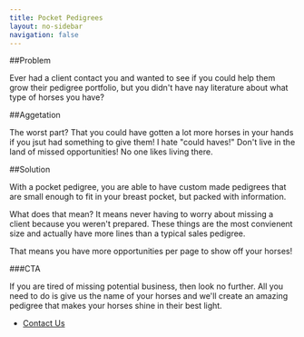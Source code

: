 ```yaml
---
title: Pocket Pedigrees
layout: no-sidebar
navigation: false
---
```


##Problem

Ever had a client contact you and wanted to see if you could help them grow their pedigree portfolio, but you didn't have nay literature about what type of horses you have?

##Aggetation

The worst part? That you could have gotten a lot more horses in your hands if you jsut had something to give them! I hate "could haves!" Don't live in the land of missed opportunities! No one likes living there.

##Solution

With a pocket pedigree, you are able to have custom made pedigrees that are small enough to fit in your breast pocket, but packed with information.

What does that mean? It means never having to worry about missing a client because you weren't prepared. These things are the most convienent size and actually have more lines than a typical sales pedigree.

That means you have more opportunities per page to show off your horses!

###CTA

If you are tired of missing potential business, then look no further. All you need to do is give us the name of your horses and we'll create an amazing pedigree that makes your horses shine in their best light.

<ul class="actions">
	<li><a href="/contact.html" class="button special">Contact Us</a></li>
</ul>
